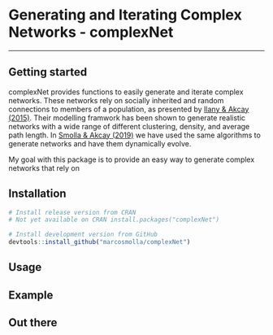 # Generating and Iterating Complex Networks - complexNet
***
## Getting started
complexNet provides functions to easily generate and iterate complex networks. These networks rely on socially inherited and random connections to members of a population, as presented by [Ilany &amp; Akcay (2015)](https://www.nature.com/articles/ncomms12084). Their modelling framwork has been shown to generate realistic networks with a wide range of different clustering, density, and average path length. In [Smolla &amp; Akcay (2019)](https://advances.sciencemag.org/content/5/8/eaaw0609) we have used the same algorithms to generate networks and have them dynamically evolve. 

My goal with this package is to provide an easy way to generate complex networks that rely on 

## Installation
```r
# Install release version from CRAN
# Not yet available on CRAN install.packages("complexNet")

# Install development version from GitHub
devtools::install_github("marcosmolla/complexNet")
```

## Usage

## Example

## Out there

